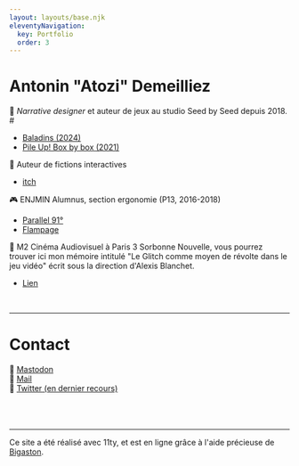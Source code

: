 ```yaml
---
layout: layouts/base.njk
eleventyNavigation:
  key: Portfolio
  order: 3
---
```

# Antonin "Atozi" Demeilliez

🌱 <i>Narrative designer</i> et auteur de jeux au studio Seed by Seed depuis 2018. #
+ <a href="https://store.steampowered.com/app/1866320/Baladins" target="_blank">Baladins (2024) </a>
+ <a href="https://store.steampowered.com/app/1109820/Pile_Up_Box_by_Box" target="_blank">Pile Up! Box by box (2021)</a>

👻 Auteur de fictions interactives
+ <a href="https://atozi.itch.io/" target="_blank">itch</a>

🎮 ENJMIN Alumnus, section ergonomie (P13, 2016-2018)
+ <a href="https://www.facebook.com/Parallel91" target="_blank">Parallel 91°</a>  
+ <a href="https://zeantwan.itch.io/flampage" target="_blank">Flampage</a>

👾 M2 Cinéma Audiovisuel à Paris 3 Sorbonne Nouvelle, vous pourrez trouver ici mon mémoire intitulé "Le Glitch comme moyen de révolte dans le jeu vidéo" écrit sous la direction d'Alexis Blanchet.
+ <a href="https://www.academia.edu/29652147/Le_Glitch_comme_moyen_de_r%C3%A9volte_dans_le_jeu_vid%C3%A9o_M%C3%A9moire_Antonin_Demeilliez_pdf" target="_blank">Lien</a>

 </br>
<hr class="solid">

# Contact

🐘 <a href="https://mastodon.gamedev.place/@atozi" target="_blank">Mastodon</a> </br>
📧 <a href="mailto:antonin.demeilliez@proton.me" target="_blank">Mail</a> </br>
🐧 <a href="https://twitter.com/atozi_" target="_blank">Twitter (en dernier recours)</a> </br>
</br>
</br>
</br>
<hr class="solid">

<p class="footer-note">Ce site a été réalisé avec 11ty, et est en ligne grâce à l'aide précieuse de <a href="https://bigaston.me/" target="_blank">Bigaston</a>.</p>
